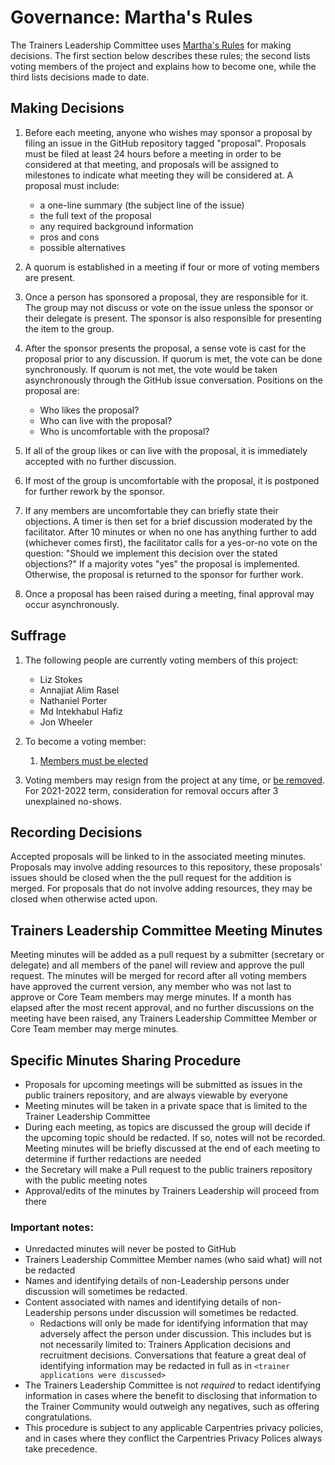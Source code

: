 # Governance: Martha's Rules

The Trainers Leadership Committee uses [Martha's Rules][marthas-rules] for making decisions.  The
first section below describes these rules; the second lists voting members of
the project and explains how to become one, while the third lists decisions made
to date.

[marthas-rules]: https://journals.sagepub.com/doi/10.1177/088610998600100206

## Making Decisions

1.  Before each meeting, anyone who wishes may sponsor a proposal by filing an
    issue in the GitHub repository tagged "proposal".  Proposals must be filed
    at least 24 hours before a meeting in order to be considered at that
    meeting, and proposals will be assigned to milestones to indicate what meeting 
    they will be considered at. A proposal must include:
    -   a one-line summary (the subject line of the issue)
    -   the full text of the proposal
    -   any required background information
    -   pros and cons
    -   possible alternatives

2.  A quorum is established in a meeting if four or more of voting members are
    present.

3.  Once a person has sponsored a proposal, they are responsible for it.  The
    group may not discuss or vote on the issue unless the sponsor or their
    delegate is present.  The sponsor is also responsible for presenting the
    item to the group.

4.  After the sponsor presents the proposal, a sense vote is cast for the
    proposal prior to any discussion. If quorum is met, the vote can be done 
    synchronously. If quorum is not met, the vote would be taken asynchronously 
    through the GitHub issue conversation. Positions on the proposal are:
    
    -   Who likes the proposal?
    -   Who can live with the proposal?
    -   Who is uncomfortable with the proposal?

5.  If all of the group likes or can live with the proposal, it is immediately
    accepted with no further discussion.

6.  If most of the group is uncomfortable with the proposal, it is postponed for
    further rework by the sponsor.

7.  If any members are uncomfortable they can briefly state their objections.  A
    timer is then set for a brief discussion moderated by the facilitator.
    After 10 minutes or when no one has anything further to add (whichever comes
    first), the facilitator calls for a yes-or-no vote on the question: "Should
    we implement this decision over the stated objections?"  If a majority votes
    "yes" the proposal is implemented.  Otherwise, the proposal is returned to
    the sponsor for further work.

8. Once a proposal has been raised during a meeting, final approval may occur asynchronously.

## Suffrage

1.  The following people are currently voting members of this project:
    -   Liz Stokes
    -   Annajiat Alim Rasel
    -   Nathaniel Porter
    -   Md Intekhabul Hafiz
    -   Jon Wheeler

2.  To become a voting member:
    1.  [Members must be elected](https://github.com/carpentries/trainers/blob/main/governance.md#nominations-and-elections)

3.  Voting members may resign from the project at any time, or [be removed](https://github.com/carpentries/trainers/blob/main/governance.md#removal).  For 2021-2022 term, consideration for removal occurs after 3 unexplained no-shows. 

## Recording Decisions

Accepted proposals will be linked to in the associated meeting minutes. Proposals may involve adding resources to this repository, these proposals' issues should be closed when the the pull request for the addition is merged.  For proposals that do not involve adding resources, they may be closed when otherwise acted upon. 

## Trainers Leadership Committee Meeting Minutes

Meeting minutes will be added as a pull request by a submitter (secretary or delegate) and all members of the panel will review and approve the pull request.  The minutes will be merged for record after all voting members have approved the current version, any member who was not last to approve or Core Team members may merge minutes. If a month has elapsed after the most recent approval, and no further discussions on the meeting have been raised, any Trainers Leadership Committee Member or Core Team member may merge minutes.

## Specific Minutes Sharing Procedure

- Proposals for upcoming meetings will be submitted as issues in the public trainers repository, and are always viewable by everyone
- Meeting minutes will be taken in a private space that is limited to the Trainer Leadership Committee
- During each meeting, as topics are discussed the group will decide if the upcoming topic should be redacted. If so, notes will not be recorded. Meeting minutes will be briefly discussed at the end of each meeting to determine if further redactions are needed
- the Secretary will make a Pull request to the public trainers repository with the public meeting notes
- Approval/edits of the minutes by Trainers Leadership will proceed from there 

### Important notes:

- Unredacted minutes will never be posted to GitHub
- Trainers Leadership Committee Member names (who said what) will not be redacted
- Names and identifying details of non-Leadership persons under discussion will sometimes be redacted. 
- Content associated with names and identifying details of non-Leadership persons under discussion will sometimes be redacted.
   - Redactions will only be made for identifying information that may adversely affect the person under discussion. This includes but is not necessarily limited to: Trainers Application decisions and recruitment decisions. Conversations that feature a great deal of identifying information may be redacted in full as in `<trainer applications were discussed>`
- The Trainers Leadership Committee is not *required* to redact identifying information in cases where the benefit to disclosing that information to the Trainer Community would outweigh any negatives, such as offering congratulations. 
- This procedure is subject to any applicable Carpentries privacy policies, and in cases where they conflict the Carpentries Privacy Polices always take precedence.

